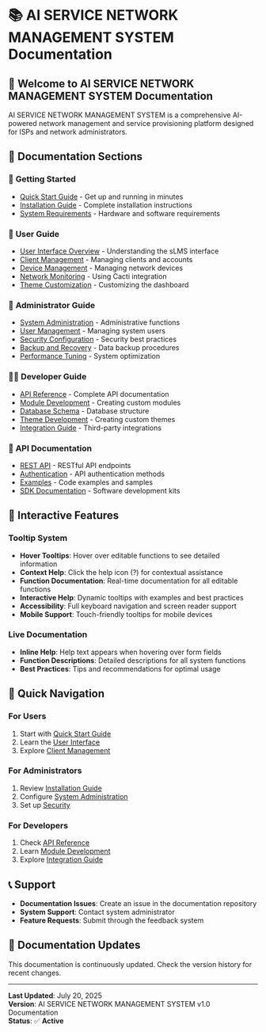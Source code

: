 # 📚 AI SERVICE NETWORK MANAGEMENT SYSTEM Documentation

## 🎯 **Welcome to AI SERVICE NETWORK MANAGEMENT SYSTEM Documentation**

AI SERVICE NETWORK MANAGEMENT SYSTEM is a comprehensive AI-powered network management and service provisioning platform designed for ISPs and network administrators.

## 📖 **Documentation Sections**

### 🚀 **Getting Started**
- [Quick Start Guide](user-guide/quick-start.md) - Get up and running in minutes
- [Installation Guide](admin-guide/installation.md) - Complete installation instructions
- [System Requirements](admin-guide/requirements.md) - Hardware and software requirements

### 👤 **User Guide**
- [User Interface Overview](user-guide/interface.md) - Understanding the sLMS interface
- [Client Management](user-guide/client-management.md) - Managing clients and accounts
- [Device Management](user-guide/device-management.md) - Managing network devices
- [Network Monitoring](user-guide/network-monitoring.md) - Using Cacti integration
- [Theme Customization](user-guide/theme-editor.md) - Customizing the dashboard

### 🔧 **Administrator Guide**
- [System Administration](admin-guide/system-admin.md) - Administrative functions
- [User Management](admin-guide/user-management.md) - Managing system users
- [Security Configuration](admin-guide/security.md) - Security best practices
- [Backup and Recovery](admin-guide/backup-recovery.md) - Data backup procedures
- [Performance Tuning](admin-guide/performance.md) - System optimization

### 👨‍💻 **Developer Guide**
- [API Reference](api-reference/README.md) - Complete API documentation
- [Module Development](developer-guide/module-development.md) - Creating custom modules
- [Database Schema](developer-guide/database-schema.md) - Database structure
- [Theme Development](developer-guide/theme-development.md) - Creating custom themes
- [Integration Guide](developer-guide/integration.md) - Third-party integrations

### 🔌 **API Documentation**
- [REST API](api/rest-api.md) - RESTful API endpoints
- [Authentication](api/authentication.md) - API authentication methods
- [Examples](examples/) - Code examples and samples
- [SDK Documentation](api/sdk.md) - Software development kits

## 🎨 **Interactive Features**

### **Tooltip System**
- **Hover Tooltips**: Hover over editable functions to see detailed information
- **Context Help**: Click the help icon (?) for contextual assistance
- **Function Documentation**: Real-time documentation for all editable functions
- **Interactive Help**: Dynamic tooltips with examples and best practices
- **Accessibility**: Full keyboard navigation and screen reader support
- **Mobile Support**: Touch-friendly tooltips for mobile devices

### **Live Documentation**
- **Inline Help**: Help text appears when hovering over form fields
- **Function Descriptions**: Detailed descriptions for all system functions
- **Best Practices**: Tips and recommendations for optimal usage

## 🚀 **Quick Navigation**

### **For Users**
1. Start with [Quick Start Guide](user-guide/quick-start.md)
2. Learn the [User Interface](user-guide/interface.md)
3. Explore [Client Management](user-guide/client-management.md)

### **For Administrators**
1. Review [Installation Guide](admin-guide/installation.md)
2. Configure [System Administration](admin-guide/system-admin.md)
3. Set up [Security](admin-guide/security.md)

### **For Developers**
1. Check [API Reference](api-reference/README.md)
2. Learn [Module Development](developer-guide/module-development.md)
3. Explore [Integration Guide](developer-guide/integration.md)

## 📞 **Support**

- **Documentation Issues**: Create an issue in the documentation repository
- **System Support**: Contact system administrator
- **Feature Requests**: Submit through the feedback system

## 🔄 **Documentation Updates**

This documentation is continuously updated. Check the version history for recent changes.

---

**Last Updated**: July 20, 2025  
**Version**: AI SERVICE NETWORK MANAGEMENT SYSTEM v1.0 Documentation  
**Status**: ✅ **Active** 